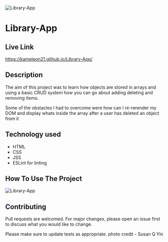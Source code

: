 ![Library-App](https://user-images.githubusercontent.com/92760571/219879887-d3c872aa-13bf-4874-8f7b-a80c280f0295.png)

# Library-App

## Live Link
https://kameleon21.github.io/Library-App/

## Description

The aim of this project was to learn how objects are stored in arrays and using a basic CRUD system
how you can go about adding deleting and removing items.

Some of the obstacles I had to overcome were how can I re-rerender my DOM and display 
whats inside the array after a user has deleted an object from it 

## Technology used 

- HTML
- CSS 
- JSS
- ESLint for linting

## How To Use The Project

![Library-App](https://user-images.githubusercontent.com/92760571/219881122-28856ba4-799a-4132-8284-05fca2f663ce.gif)

## Contributing 

Pull requests are welcomed. For major changes, please open an issue first to discuss what you would like to change.

Please make sure to update tests as appropriate.
photo credit - Susan Q Yin
